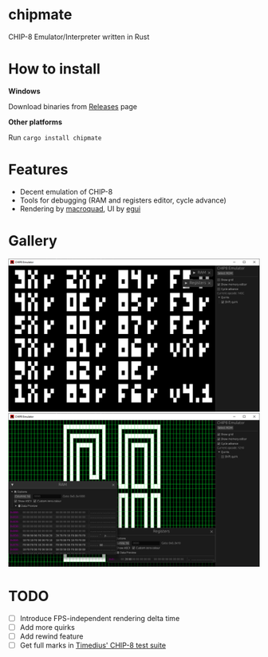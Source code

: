 # chipmate
CHIP-8 Emulator/Interpreter written in Rust

# How to install

**Windows**

Download binaries from [Releases](https://github.com/simalei/chipmate/releases) page

**Other platforms**

Run `cargo install chipmate`

# Features 
* Decent emulation of CHIP-8
* Tools for debugging (RAM and registers editor, cycle advance)
* Rendering by [macroquad](https://github.com/not-fl3/macroquad), UI by [egui](https://github.com/emilk/egui)

# Gallery
![screenshot1](assets/screenshot1.png) ![screenshot2](assets/screenshot2.png)

# TODO
- [ ] Introduce FPS-independent rendering delta time
- [ ] Add more quirks
- [ ] Add rewind feature
- [ ] Get full marks in [Timedius' CHIP-8 test suite](https://github.com/Timendus/chip8-test-suite/)
